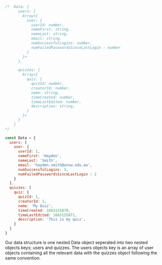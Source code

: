 ```javascript


/*  Data: {
      users: {
        Array<{
          user: {
            userId: number,
            nameFirst: string,
            nameLast: string,
            email: string,
            numSuccessfulLogins: number,
            numFailedPasswordsSinceLastLogin : number
          }
        }>
      },

      quizzes: {
        Array<{
          quiz: {
            quizId: number,
            creatorId: number, 
            name: string,
            timeCreated: number,
            timeLastEdited: number,
            description: string,
          }
        }>
      }
    }
*/

const Data = {
  users: [
    user: {
      userId: 1,
      nameFirst: 'Hayden',
      nameLast: 'Smith',
      email: 'hayden.smith@unsw.edu.au',
      numSuccessfulLogins: 3,
      numFailedPasswordsSinceLastLogin : 2
    }
  ],
  quizzes: [
    quiz: {
      quizId: 1,
      creatorId: 1, 
      name: 'My Quiz',
      timeCreated: 1683125870,
      timeLastEdited: 1683125871,
      description: 'This is my quiz',
    }
  ]
}
```
Our data structure is one nested Data object seperated into two nested objects keys; users and quizzes. The users objects key 
is an array of user objects containing all the relevant data with the quizzes object following the same convention.
